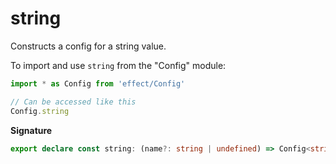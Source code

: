 # string

Constructs a config for a string value.

To import and use `string` from the "Config" module:

```ts
import * as Config from 'effect/Config'

// Can be accessed like this
Config.string
```

**Signature**

```ts
export declare const string: (name?: string | undefined) => Config<string>
```
